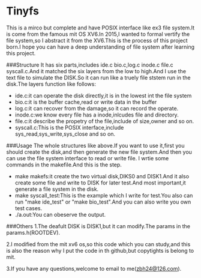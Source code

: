 # Tinyfs

This is a mirco but complete and have POSIX interface like ex3 file system.It is come from the famous mit OS XV6.In 2015,I wanted to formal vertify the file system,so I abstract it from the XV6.This is the process of this project born.I hope you can have a deep understanding of file system after learning this project.

###Structure
It has six parts,includes ide.c bio.c,log.c inode.c file.c syscall.c.And it matched the six layers from the low to high.And I use the text file to simulate the DISK.So it can run like a truely file ststem run in the disk.The  layers function like follows:

- ide.c:it can operate the disk directly,it is in the lowest int the file system
- bio.c:it is the buffer cache,read or write data in the buffer
- log.c:it can recover from the damage,so it can record the operate.
- inode.c:we know every file has a inode,inlcudes file and directory.
- file.c:it describe the propetry of the file,include of size,owner and so on.
- syscall.c:This is the POSIX interface,include sys_read,sys_write,sys_close and so on.

###Usage
The whole structures like above.If you want to use it,first you should create the disk,and then generate the new file system.And then you can use the file system interface to read or write file.
I wrtie some commands in the makefile.And this is the step.

- make makefs:it create the two virtual disk,DIKS0 and DISK1.And it also create some file and write to DISK for later test.And most important,it generate a file system in the disk.
- make syscall_test:This is the example which I write for test.You also can run "make ide_test" or "make bio_test".And you can also write you own test cases.
- ./a.out:You can obeserve the output.

###Others
1.The deafult DISK is DISK1,but it can modify.The params in the params.h(ROOTDEV).

2.I modified from the mit xv6 os,so this code which you can study,and this is also the reason why I put the code in th github,but copytights is belong to mit.

3.If you have any questions,welcome to email to me(zbh24@126.com).




